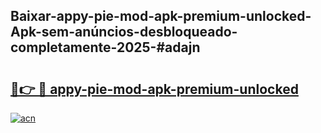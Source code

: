 ## Baixar-appy-pie-mod-apk-premium-unlocked-Apk-sem-anúncios-desbloqueado-completamente-2025-#adajn

# <h2><a href="https://ainizakaria.my?title=appy-pie-mod-apk-premium-unlocked&ref=22M">🔗👉 🔴 appy-pie-mod-apk-premium-unlocked</a></h2>

[![acn](https://github.com/user-attachments/assets/0f9c940e-d8b0-45ae-aac7-cd30a18b3e1c)](https://ainizakaria.my?title=appy-pie-mod-apk-premium-unlocked&ref=22M)

